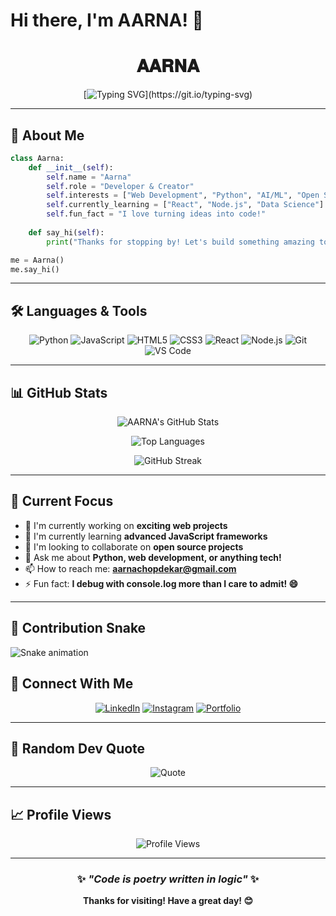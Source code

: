 # Hi there, I'm AARNA! 👋

<div align="center">
  
# 𝐀𝐀𝐑𝐍𝐀

[![Typing SVG](https://readme-typing-svg.herokuapp.com?font=Fira+Code&size=30&pause=1000&color=00F7FF&center=true&vCenter=true&width=600&lines=Welcome+to+my+GitHub!;I+love+coding+and+creating;Always+learning+something+new!)](https://git.io/typing-svg)

</div>

---

## 🚀 About Me

```python
class Aarna:
    def __init__(self):
        self.name = "Aarna"
        self.role = "Developer & Creator"
        self.interests = ["Web Development", "Python", "AI/ML", "Open Source"]
        self.currently_learning = ["React", "Node.js", "Data Science"]
        self.fun_fact = "I love turning ideas into code!"
    
    def say_hi(self):
        print("Thanks for stopping by! Let's build something amazing together!")

me = Aarna()
me.say_hi()
```

---

## 🛠️ Languages & Tools

<div align="center">

![Python](https://img.shields.io/badge/-Python-3776AB?style=for-the-badge&logo=python&logoColor=white)
![JavaScript](https://img.shields.io/badge/-JavaScript-F7DF1E?style=for-the-badge&logo=javascript&logoColor=black)
![HTML5](https://img.shields.io/badge/-HTML5-E34F26?style=for-the-badge&logo=html5&logoColor=white)
![CSS3](https://img.shields.io/badge/-CSS3-1572B6?style=for-the-badge&logo=css3&logoColor=white)
![React](https://img.shields.io/badge/-React-61DAFB?style=for-the-badge&logo=react&logoColor=black)
![Node.js](https://img.shields.io/badge/-Node.js-339933?style=for-the-badge&logo=node.js&logoColor=white)
![Git](https://img.shields.io/badge/-Git-F05032?style=for-the-badge&logo=git&logoColor=white)
![VS Code](https://img.shields.io/badge/-VS%20Code-007ACC?style=for-the-badge&logo=visual-studio-code&logoColor=white)

</div>

---

## 📊 GitHub Stats

<div align="center">
  
![AARNA's GitHub Stats](https://github-readme-stats.vercel.app/api?username=YOUR_USERNAME&show_icons=true&theme=tokyonight&hide_border=true&count_private=true)

![Top Languages](https://github-readme-stats.vercel.app/api/top-langs/?username=Aarnaaa22&layout=compact&theme=tokyonight&hide_border=true)

![GitHub Streak](https://github-readme-streak-stats.herokuapp.com/?user=Aarnaaa22&theme=tokyonight&hide_border=true)

</div>

---

## 🎯 Current Focus

- 🔭 I'm currently working on **exciting web projects**
- 🌱 I'm currently learning **advanced JavaScript frameworks**
- 👯 I'm looking to collaborate on **open source projects**
- 💬 Ask me about **Python, web development, or anything tech!**
- 📫 How to reach me: **aarnachopdekar@gmail.com**
- ⚡ Fun fact: **I debug with console.log more than I care to admit! 😄**

---

## 🐍 Contribution Snake

![Snake animation](https://github.com/Aarnaaa22/Aarnaaa22/blob/output/ocean.gif)


## 🤝 Connect With Me

<div align="center">

[![LinkedIn](https://img.shields.io/badge/-LinkedIn-0077B5?style=for-the-badge&logo=linkedin&logoColor=white)](https://www.linkedin.com/in/aarna-chopdekar-98b095373/)
[![Instagram](https://img.shields.io/badge/-Instagram-E4405F?style=for-the-badge&logo=instagram&logoColor=white)](https://www.instagram.com/aarnachopdekar/?igsh=MjJkc3Ixb3hvNXRp&utm_source=qr#)
[![Portfolio](https://img.shields.io/badge/-Portfolio-FF5722?style=for-the-badge&logo=google-chrome&logoColor=white)](https://aarnaaa22.github.io/Portfolio-Website/)

</div>

---

## 💭 Random Dev Quote

<div align="center">

![Quote](https://quotes-github-readme.vercel.app/api?type=horizontal&theme=tokyonight)

</div>

---

## 📈 Profile Views

<div align="center">

![Profile Views](https://komarev.com/ghpvc/?username=YOUR_USERNAME&color=blueviolet&style=for-the-badge)

</div>

---

<div align="center">

### ✨ *"Code is poetry written in logic"* ✨

**Thanks for visiting! Have a great day! 😊**

</div>